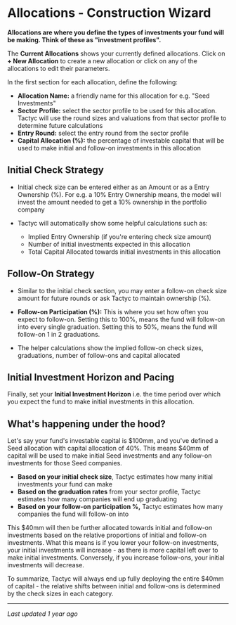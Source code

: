 # Allocations - Construction Wizard

**Allocations are where you define the types of investments your fund will be making. Think of these as "investment profiles".**

The **Current Allocations** shows your currently defined allocations. Click on **+ New Allocation** to create a new allocation or click on any of the allocations to edit their parameters.

In the first section for each allocation, define the following:

- **Allocation Name:** a friendly name for this allocation for e.g. "Seed Investments"
- **Sector Profile:** select the sector profile to be used for this allocation. Tactyc will use the round sizes and valuations from that sector profile to determine future calculations
- **Entry Round:** select the entry round from the sector profile
- **Capital Allocation (%):** the percentage of investable capital that will be used to make initial and follow-on investments in this allocation

## Initial Check Strategy

- Initial check size can be entered either as an Amount or as a Entry Ownership (%). For e.g. a 10% Entry Ownership means, the model will invest the amount needed to get a 10% ownership in the portfolio company

- Tactyc will automatically show some helpful calculations such as:
  - Implied Entry Ownership (if you're entering check size amount)
  - Number of initial investments expected in this allocation
  - Total Capital Allocated towards initial investments in this allocation

## Follow-On Strategy

- Similar to the initial check section, you may enter a follow-on check size amount for future rounds or ask Tactyc to maintain ownership (%).

- **Follow-on Participation (%):** This is where you set how often you expect to follow-on. Setting this to 100%, means the fund will follow-on into every single graduation. Setting this to 50%, means the fund will follow-on 1 in 2 graduations.

- The helper calculations show the implied follow-on check sizes, graduations, number of follow-ons and capital allocated

## Initial Investment Horizon and Pacing

Finally, set your **Initial Investment Horizon** i.e. the time period over which you expect the fund to make initial investments in this allocation.

## What's happening under the hood?

Let's say your fund's investable capital is $100mm, and you've defined a Seed allocation with capital allocation of 40%. This means $40mm of capital will be used to make initial Seed investments and any follow-on investments for those Seed companies.

- **Based on your initial check size**, Tactyc estimates how many initial investments your fund can make
- **Based on the graduation rates** from your sector profile, Tactyc estimates how many companies will end up graduating
- **Based on your follow-on participation %,** Tactyc estimates how many companies the fund will follow-on into

This $40mm will then be further allocated towards initial and follow-on investments based on the relative proportions of initial and follow-on investments. What this means is if you lower your follow-on investments, your initial investments will increase - as there is more capital left over to make initial investments. Conversely, if you increase follow-ons, your initial investments will decrease.

To summarize, Tactyc will always end up fully deploying the entire $40mm of capital - the relative shifts between initial and follow-ons is determined by the check sizes in each category.

---
*Last updated 1 year ago*